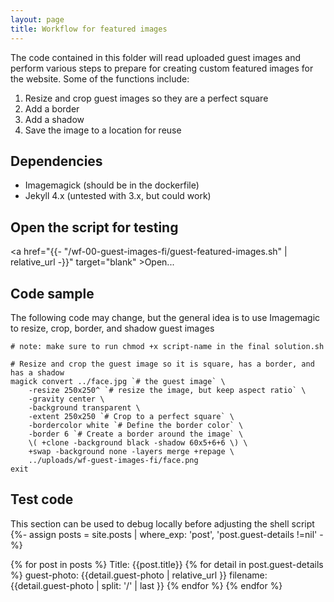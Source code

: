 ```yaml
---
layout: page
title: Workflow for featured images
---
```

The code contained in this folder will read uploaded guest images and perform various steps to prepare for creating custom featured images for the website. Some of the functions include:

1. Resize and crop guest images so they are a perfect square
2. Add a border
3. Add a shadow
4. Save the image to a location for reuse

## Dependencies
* Imagemagick (should be in the dockerfile)
* Jekyll 4.x (untested with 3.x, but could work)

## Open the script for testing
<a href="{{- "/wf-00-guest-images-fi/guest-featured-images.sh" | relative_url -}}" target="blank" >Open...</a>


## Code sample
The following code may change, but the general idea is to use Imagemagic to resize, crop, border, and shadow guest images
```
# note: make sure to run chmod +x script-name in the final solution.sh

# Resize and crop the guest image so it is square, has a border, and has a shadow
magick convert ../face.jpg `# the guest image` \
    -resize 250x250^ `# resize the image, but keep aspect ratio` \
    -gravity center \
    -background transparent \
    -extent 250x250 `# Crop to a perfect square` \
    -bordercolor white `# Define the border color` \
    -border 6 `# Create a border around the image` \
    \( +clone -background black -shadow 60x5+6+6 \) \
    +swap -background none -layers merge +repage \
    ../uploads/wf-guest-images-fi/face.png
exit
```

## Test code
This section can be used to debug locally before adjusting the shell script
{%- assign posts = site.posts | where_exp: 'post', 'post.guest-details !=nil' -%}

{% for post in posts %}
    Title: {{post.title}}
    {% for detail in post.guest-details %}
        guest-photo: {{detail.guest-photo | relative_url }}
        filename: {{detail.guest-photo | split: '/' | last }}
    {% endfor %}
{% endfor %}